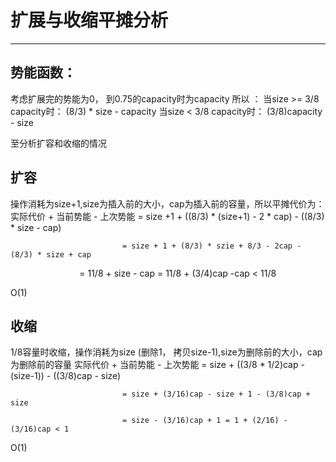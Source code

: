 # 扩展与收缩平摊分析

------------------------------------

## 势能函数：
考虑扩展完的势能为0， 到0.75的capacity时为capacity
所以 ：
当size >= 3/8 capacity时： (8/3) * size - capacity
当size < 3/8 capacity时： (3/8)capacity - size

至分析扩容和收缩的情况

## 扩容
操作消耗为size+1,size为插入前的大小，cap为插入前的容量，所以平摊代价为：
实际代价 + 当前势能 - 上次势能 = size +1 + ((8/3) * (size+1) - 2 * cap) - ((8/3) * size - cap)

                             = size + 1 + (8/3) * szie + 8/3 - 2cap - (8/3) * size + cap
                             
                             = 11/8 + size - cap = 11/8 + (3/4)cap -cap < 11/8
                             
O(1)

## 收缩
1/8容量时收缩，操作消耗为size (删除1， 拷贝size-1),size为删除前的大小，cap为删除前的容量
实际代价 + 当前势能 - 上次势能 = size + ((3/8 * 1/2)cap - (size-1)) - ((3/8)cap - size)

                             = size + (3/16)cap - size + 1 - (3/8)cap + size
                             
                             = size - (3/16)cap + 1 = 1 + (2/16) - (3/16)cap < 1
                             
O(1)
